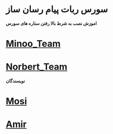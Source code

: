 # سورس ربات پیام رسان ساز

**اموزش نصب به شرط بالا رفتن ستاره های سورس**

# [Minoo_Team](https://telegram.me/MinooTeam)
# [Norbert_Team](https://telegram.me/Norbert_Team)
**نویسندگان**

# [Mosi](https://telegram.me/PvNorbertBot)

# [Amir](https://telegram.me/Sudo_MinooTeam_Bot)
